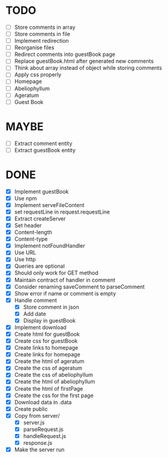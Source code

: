 # TODO
- [ ] Store comments in array
- [ ] Store comments in file
- [ ] Implement redirection
- [ ] Reorganise files 
- [ ] Redirect comments into guestBook page
- [ ] Replace guestBook.html after generated new comments
- [ ] Think about array instead of object while storing comments
- [ ] Apply css properly
 - [ ] Homepage
 - [ ] Abeliophyllum
 - [ ] Ageratum
 - [ ] Guest Book

# MAYBE
- [ ] Extract comment entity 
- [ ] Extract guestBook entity 

# DONE 
- [x] Implement guestBook
- [x] Use npm
- [x] Implement serveFileContent
- [x] set requestLine in request.requestLine 
- [x] Extract createServer
- [x] Set header
 - [x] Content-length
 - [x] Content-type
- [x] Implement notFoundHandler
- [x] Use URL 
- [x] Use http 
- [x] Queries are optional
- [x] Should only work for GET method
- [x] Maintain contract of handler in comment
- [x] Consider renaming saveComment to parseComment
- [x] Show error if name or comment is empty 
- [x] Handle comment
  - [x] Store comment in json
  - [x] Add date
  - [x] Display in guestBook
- [x] Implement download
- [x] Create html for guestBook
- [x] Create css for guestBook
- [x] Create links to homepage
- [x] Create links for homepage
- [x] Create the html of ageratum
- [x] Create the css of ageratum
- [x] Create the css of abeliophyllum
- [x] Create the html of abeliophyllum
- [x] Create the html of firstPage
- [x] Create the css for the first page
- [x] Download data in .data
- [x] Create public
- [x] Copy from server/
  - [x] server.js
  - [x] parseRequest.js 
  - [x] handleRequest.js 
  - [x] response.js
- [x] Make the server run
